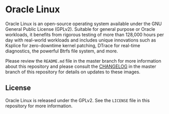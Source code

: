 # Oracle Linux

Oracle Linux is an open-source operating system available under the GNU General Public License (GPLv2). Suitable for general purpose or Oracle workloads, it benefits from rigorous testing of more than 128,000 hours per day with real-world workloads and includes unique innovations such as Ksplice for zero-downtime kernel patching, DTrace for real-time diagnostics, the powerful Btrfs file system, and more.

Please review the `README.md` file in the master branch for more information about this repository and please consult the [CHANGELOG](https://github.com/oracle/container-images/blob/master/CHANGELOG.md) in the master branch of this repository for details on updates to these images.

## License
Oracle Linux is released under the GPLv2. See the ```LICENSE``` file in this repository for more information.


